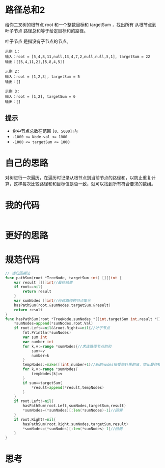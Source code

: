 # 路径总和2

给你二叉树的根节点 root 和一个整数目标和 targetSum ，找出所有 从根节点到叶子节点 路径总和等于给定目标和的路径。

叶子节点 是指没有子节点的节点。

```
示例 1：
输入：root = [5,4,8,11,null,13,4,7,2,null,null,5,1], targetSum = 22
输出：[[5,4,11,2],[5,8,4,5]]

示例 2：
输入：root = [1,2,3], targetSum = 5
输出：[]

示例 3：
输入：root = [1,2], targetSum = 0
输出：[]
```

## 提示

- 树中节点总数在范围 `[0, 5000]` 内
- `-1000 <= Node.val <= 1000`
- `-1000 <= targetSum <= 1000`

# 自己的思路

对树进行一次遍历，在遍历时记录从根节点到当前节点的路径和，以防止重复计算，这样每次比较路径和和目标值是否一致，就可以找到所有符合要求的数组。

# 我的代码

```go

```

# 更好的思路



# 规范代码

```go
// 递归回朔法
func pathSum(root *TreeNode, targetSum int) [][]int {
    var result [][]int//最终结果
    if root==nil{
        return result
    }
    var sumNodes []int//经过路径的节点集合
    hasPathSum(root,&sumNodes,targetSum,&result)
    return result
}
func hasPathSum(root *TreeNode,sumNodes *[]int,targetSum int,result *[][]int){
    *sumNodes=append(*sumNodes,root.Val)
    if root.Left==nil&&root.Right==nil{//叶子节点
        fmt.Println(*sumNodes)
        var sum int
        var number int
        for k,v:=range *sumNodes{//求该路径节点的和
            sum+=v
            number=k
        }
        tempNodes:=make([]int,number+1)//新的nodes接受指针里的值，防止最终指针里的值发生变动，导致最后的结果都是最后一个sumNodes的值
        for k,v:=range *sumNodes{
            tempNodes[k]=v
        }
        if sum==targetSum{
            *result=append(*result,tempNodes)
        }
    }
    if root.Left!=nil{
        hasPathSum(root.Left,sumNodes,targetSum,result)
        *sumNodes=(*sumNodes)[:len(*sumNodes)-1]//回溯
    }
    if root.Right!=nil{
        hasPathSum(root.Right,sumNodes,targetSum,result)
        *sumNodes=(*sumNodes)[:len(*sumNodes)-1]//回溯
    }
}
```

# 思考



